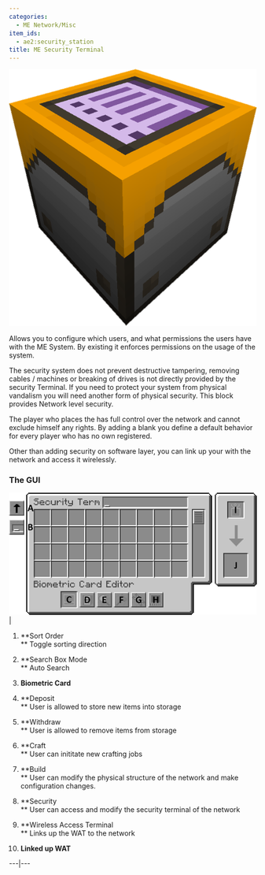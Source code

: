 ```yaml
---
categories:
  - ME Network/Misc
item_ids:
  - ae2:security_station
title: ME Security Terminal
---
```


![A picture of a security terminal.](../../../../public/assets/large/security_terminal.png)

Allows you to configure which users, and what permissions the users have with
the ME System. By existing it enforces permissions on the usage of the system.

The security system does not prevent destructive tampering, removing cables /
machines or breaking of drives is not directly provided by the security
Terminal. If you need to protect your system from physical vandalism you will
need another form of physical security. This block provides Network level
security.

The player who places the <ItemLink
id="security_station"/> has full control over
the network and cannot exclude himself any rights. By adding a blank <ItemLink
id="biometric_card"/> you define a default
behavior for every player who has no own <ItemLink
id="biometric_card"/> registered.

Other than adding security on software layer, you can link up your <ItemLink
id="wireless_terminal"/> with the network and
access it wirelessly.

### The GUI

![Security Terminal GUI](../../../../public/assets/content/securityTerminalGUI.png) |

1. **Sort Order  
   ** Toggle sorting direction

2. **Search Box Mode  
   ** Auto Search

3. **Biometric Card**
4. **Deposit  
   ** User is allowed to store new items into storage

5. **Withdraw  
   ** User is allowed to remove items from storage

6. **Craft  
   ** User can inititate new crafting jobs

7. **Build  
   ** User can modify the physical structure of the network and make
   configuration changes.

8. **Security  
   ** User can access and modify the security terminal of the network

9. **Wireless Access Terminal  
   ** Links up the WAT to the network

10. **Linked up WAT**

---|---

<RecipeFor id="security_station" />
